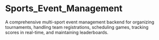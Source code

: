 # Sports_Event_Management
A comprehensive multi-sport event management backend for organizing tournaments, handling team registrations, scheduling games, tracking scores in real-time, and maintaining leaderboards.
